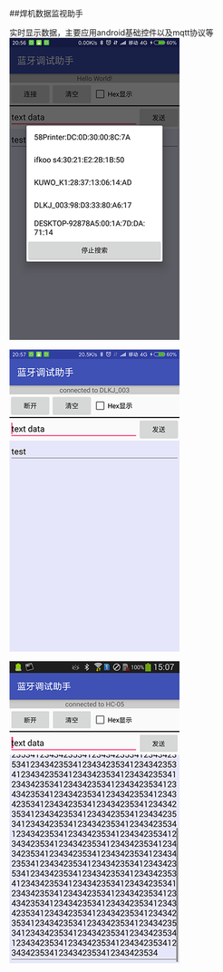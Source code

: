 ##焊机数据监视助手

实时显示数据，主要应用android基础控件以及mqtt协议等
![](screenshots/img1.png  "img1")

![](screenshots/img2.png  "img2")

![](screenshots/img3.png  "img3")

